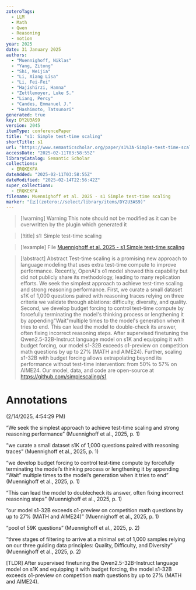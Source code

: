 ```yaml
---
zoteroTags:
  - LLM
  - Math
  - Qwen
  - Reasoning
  - notion
year: 2025
date: 31 January 2025
authors:
  - "Muennighoff, Niklas"
  - "Yang, Zitong"
  - "Shi, Weijia"
  - "Li, Xiang Lisa"
  - "Li, Fei-Fei"
  - "Hajishirzi, Hanna"
  - "Zettlemoyer, Luke S."
  - "Liang, Percy"
  - "Candes, Emmanuel J."
  - "Hashimoto, Tatsunori"
generated: true
key: DY2U3AS9
version: 2045
itemType: conferencePaper
title: "s1: Simple test-time scaling"
shortTitle: s1
url: "https://www.semanticscholar.org/paper/s1%3A-Simple-test-time-scaling-Muennighoff-Yang/ef8a8bd193b1a0a5e2c834a7a28869a2ec85bab7"
accessDate: "2025-02-11T03:58:55Z"
libraryCatalog: Semantic Scholar
collections:
  - ERQKEKFA
dateAdded: "2025-02-11T03:58:55Z"
dateModified: "2025-02-14T22:56:42Z"
super_collections:
  - ERQKEKFA
filename: Muennighoff et al. 2025 - s1 Simple test-time scaling
marker: "[🇿](zotero://select/library/items/DY2U3AS9)"
---
```


>[!warning] Warning
> This note should not be modified as it can be overwritten by the plugin which generated it

> [!title] s1: Simple test-time scaling

> [!example] File
> [Muennighoff et al. 2025 - s1 Simple test-time scaling](Muennighoff%20et%20al.%202025%20-%20s1%20Simple%20test-time%20scaling.pdf)

> [!abstract] Abstract
> Test-time scaling is a promising new approach to language modeling that uses extra test-time compute to improve performance. Recently, OpenAI's o1 model showed this capability but did not publicly share its methodology, leading to many replication efforts. We seek the simplest approach to achieve test-time scaling and strong reasoning performance. First, we curate a small dataset s1K of 1,000 questions paired with reasoning traces relying on three criteria we validate through ablations: difficulty, diversity, and quality. Second, we develop budget forcing to control test-time compute by forcefully terminating the model's thinking process or lengthening it by appending"Wait"multiple times to the model's generation when it tries to end. This can lead the model to double-check its answer, often fixing incorrect reasoning steps. After supervised finetuning the Qwen2.5-32B-Instruct language model on s1K and equipping it with budget forcing, our model s1-32B exceeds o1-preview on competition math questions by up to 27% (MATH and AIME24). Further, scaling s1-32B with budget forcing allows extrapolating beyond its performance without test-time intervention: from 50% to 57% on AIME24. Our model, data, and code are open-source at https://github.com/simplescaling/s1

# Annotations  
(2/14/2025, 4:54:29 PM)

“We seek the simplest approach to achieve test-time scaling and strong reasoning performance” (Muennighoff et al., 2025, p. 1)

“we curate a small dataset s1K of 1,000 questions paired with reasoning traces” (Muennighoff et al., 2025, p. 1)

“we develop budget forcing to control test-time compute by forcefully terminating the model’s thinking process or lengthening it by appending “Wait” multiple times to the model’s generation when it tries to end” (Muennighoff et al., 2025, p. 1)

“This can lead the model to doublecheck its answer, often fixing incorrect reasoning steps” (Muennighoff et al., 2025, p. 1)

“our model s1-32B exceeds o1-preview on competition math questions by up to 27% (MATH and AIME24)” (Muennighoff et al., 2025, p. 1)

“pool of 59K questions” (Muennighoff et al., 2025, p. 2)

“three stages of filtering to arrive at a minimal set of 1,000 samples relying on our three guiding data principles: Quality, Difficulty, and Diversity” (Muennighoff et al., 2025, p. 2)

[TLDR] After supervised finetuning the Qwen2.5-32B-Instruct language model on s1K and equipping it with budget forcing, the model s1-32B exceeds o1-preview on competition math questions by up to 27% (MATH and AIME24).

